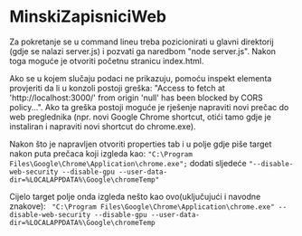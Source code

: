 # MinskiZapisniciWeb

Za pokretanje se u command lineu treba pozicionirati u glavni direktorij (gdje se nalazi server.js) i pozvati ga naredbom "node server.js". Nakon toga moguće je otvoriti početnu stranicu index.html.

Ako se u kojem slučaju podaci ne prikazuju, pomoću inspekt elementa provjeriti da li u konzoli postoji greška: "Access to fetch at 'http://localhost:3000/' from origin 'null' has been blocked by CORS policy...". Ako ta greška postoji moguće je rješenje napraviti novi prečac do web preglednika (npr. novi Google Chrome shortcut, otići tamo gdje je instaliran i napraviti novi shortcut do chrome.exe). 

Nakon što je napravljen otvoriti properties tab i u polje gdje piše target nakon puta prečaca koji izgleda kao: 
` "C:\Program Files\Google\Chrome\Application\chrome.exe"; `
dodati sljedeće 
` "--disable-web-security --disable-gpu --user-data-dir=%LOCALAPPDATA%\Google\chromeTemp" ` 

Cijelo target polje onda izgleda nešto kao ovo(uključujući i navodne znakove): 
` "C:\Program Files\Google\Chrome\Application\chrome.exe" --disable-web-security --disable-gpu --user-data-dir=%LOCALAPPDATA%\Google\chromeTemp`
